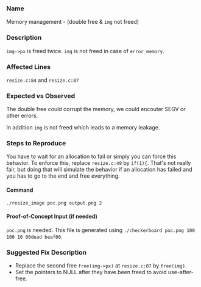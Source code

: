 ### Name
Memory management - (double free & `img` not freed)

### Description
`img->px` is freed twice.
`img` is not freed in case of `error_memory`.

### Affected Lines
`resize.c:84` and `resize.c:87`

### Expected vs Observed
The double free could corrupt the memory, we could encouter SEGV or other errors.

In addition `img` is not freed which leads to a memory leakage.

### Steps to Reproduce
You have to wait for an allocation to fail or simply you can force this behavior. To enforce this, replace `resize.c:49` by `if(1){`.
That's not really fair, but doing that will simulate the behavior if an allocation has failed and you has to go to the end and free everything.

#### Command
```
./resize_image poc.png output.png 2
```

#### Proof-of-Concept Input (if needed)
`poc.png` is needed. This file is generated using `./checkerboard poc.png 100 100 10 00dead beaf00`.

### Suggested Fix Description
* Replace the second free `free(img->px)` at `resize.c:87` by `free(img)`.
* Set the pointers to NULL after they have been freed to avoid use-after-free.
